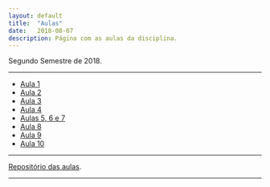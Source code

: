 ```yaml
---
layout: default
title:  "Aulas"
date:   2018-08-07
description: Página com as aulas da disciplina.
---
```


<p class="intro">Segundo Semestre de 2018.</p>

---

* [Aula 1][aula1]
* [Aula 2][aula2]
* [Aula 3][aula3]
* [Aula 4][aula4]
* [Aulas 5, 6 e 7][aulas567]
* [Aula 8][aula8]
* [Aula 9][aula9]
* [Aula 10][aula10]

---

[Repositório das aulas][maf261-gh].

---

[maf261-gh]:https://github.com/maf261
[aula1]:    https://rawgit.com/maf261/maf261.github.io/master/Aulas_MAF261/Aula1/Aula1.pdf
[aula2]:    https://rawgit.com/maf261/maf261.github.io/master/Aulas_MAF261/Aula2/normal_distribution.pdf
[aula3]:    https://rawgit.com/maf261/maf261.github.io/master/Aulas_MAF261/Aula3/Aula3.pdf
[aula4]:    https://rawgit.com/maf261/maf261.github.io/master/Aulas_MAF261/Aula4/Aula4.pdf
[aulas567]: https://rawgit.com/maf261/maf261.github.io/master/Aulas_MAF261/Aula5_6e7/Aula5_6e7.pdf
[aula8]:    https://rawgit.com/maf261/maf261.github.io/master/Aulas_MAF261/Aula8/Aula8.pdf
[aula9]:    https://rawgit.com/maf261/maf261.github.io/master/Aulas_MAF261/Aula9/Aula9.pdf
[aula10]:   https://rawgit.com/maf261/maf261.github.io/master/Aulas_MAF261/Aula10/Aula10.pdf

